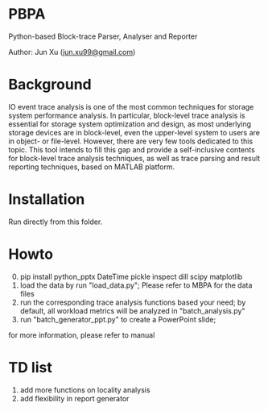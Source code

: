 # PBPA
Python-based Block-trace Parser, Analyser and Reporter

Author: Jun Xu (jun.xu99@gmail.com)

# Background

IO event trace analysis is one of the most common techniques for storage system performance analysis. In particular, block-level trace analysis is essential for storage system optimization and design, as most underlying storage devices are in block-level, even the upper-level system to users are in object- or file-level. However, there are very few tools dedicated to this topic. This tool intends to fill this gap and provide a self-inclusive contents for block-level trace analysis techniques, as well as trace parsing and result reporting techniques, based on MATLAB platform.

# Installation

Run directly from this folder. 

# Howto

0. pip install python_pptx DateTime pickle inspect dill scipy matplotlib
1. load the data by run "load_data.py"; Please refer to MBPA for the data files
2. run the corresponding trace analysis functions based your need; by default, all workload metrics will be analyzed in "batch_analysis.py"
3. run "batch_generator_ppt.py" to create a PowerPoint slide; 

for more information, please refer to manual


# TD list
1. add more functions on locality analysis
2. add flexibility in report generator

